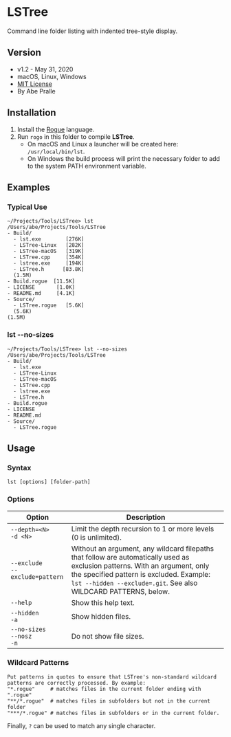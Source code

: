# LSTree
Command line folder listing with indented tree-style display.

## Version
- v1.2 - May 31, 2020
- macOS, Linux, Windows
- [MIT License](LICENSE)
- By Abe Pralle

## Installation
1. Install the [Rogue](https://github.com/AbePralle/Rogue) language.
2. Run `rogo` in this folder to compile **LSTree**.
    - On macOS and Linux a launcher will be created here: `/usr/local/bin/lst`.
    - On Windows the build process will print the necessary folder to add to the system PATH environment variable.

## Examples

### Typical Use

    ~/Projects/Tools/LSTree> lst
    /Users/abe/Projects/Tools/LSTree
    - Build/
      - lst.exe        [276K]
      - LSTree-Linux   [282K]
      - LSTree-macOS   [319K]
      - LSTree.cpp     [354K]
      - lstree.exe     [194K]
      - LSTree.h      [83.8K]
      (1.5M)
    - Build.rogue  [11.5K]
    - LICENSE       [1.0K]
    - README.md     [4.1K]
    - Source/
      - LSTree.rogue   [5.6K]
      (5.6K)
    (1.5M)

### lst --no-sizes

    ~/Projects/Tools/LSTree> lst --no-sizes
    /Users/abe/Projects/Tools/LSTree
    - Build/
      - lst.exe
      - LSTree-Linux
      - LSTree-macOS
      - LSTree.cpp
      - lstree.exe
      - LSTree.h
    - Build.rogue
    - LICENSE
    - README.md
    - Source/
      - LSTree.rogue

## Usage

### Syntax

    lst [options] [folder-path]

### Options

Option                             | Description
-----------------------------------|-------------------------------------
`--depth=<N>`<br>`-d <N>`          | Limit the depth recursion to 1 or more levels (0 is unlimited).
`--exclude`<br>`--exclude=pattern` | Without an argument, any wildcard filepaths that follow are automatically used as exclusion patterns. With an argument, only the specified pattern is excluded. Example: `lst --hidden --exclude=.git`. See also WILDCARD PATTERNS, below.
`--help`                           | Show this help text.
`--hidden`<br>`-a`                 | Show hidden files.
`--no-sizes`<br>`--nosz`<br>`-n`   | Do not show file sizes.

### Wildcard Patterns

    Put patterns in quotes to ensure that LSTree's non-standard wildcard patterns are correctly processed. By example:
    "*.rogue"     # matches files in the current folder ending with ".rogue"
    "**/*.rogue"  # matches files in subfolders but not in the current folder
    "***/*.rogue" # matches files in subfolders or in the current folder.

Finally, `?` can be used to match any single character.

